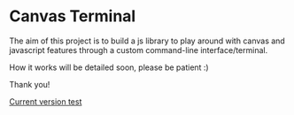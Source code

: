 Canvas Terminal
=============

The aim of this project is to build a js library to play around with canvas and javascript features through a custom command-line interface/terminal.

How it works will be detailed soon, please be patient :)

Thank you!

[<i class="icon-share"></i> Current version test](http://htmlpreview.github.io/?https://github.com/sprawlwalk/canvas-terminal/blob/master/test.html "canvas-terminal test")
